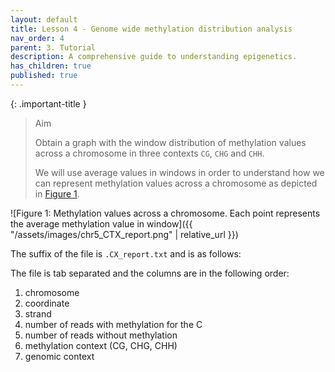 ```yaml
---
layout: default
title: Lesson 4 - Genome wide methylation distribution analysis
nav_order: 4
parent: 3. Tutorial
description: A comprehensive guide to understanding epigenetics.
has_children: true
published: true
---
```


{: .important-title }
> Aim
>
> Obtain a graph with the window distribution of methylation values across a chromosome in three contexts `CG`, `CHG` and `CHH`.
> 
> We will use average values in windows in order to understand how we can represent methylation values across a chromosome as depicted in [Figure 1](#figure-1).


![Figure 1: Methylation values across a chromosome. Each point represents the average methylation value in window]({{ "/assets/images/chr5_CTX_report.png" | relative_url }})

<!--
# Analysis of Methylation

In this analysis, we will refer to the methylation distribution shown in [Figure 1](#figure-1-methylation-distribution).

## Figure 1: Methylation Distribution

![Methylation Distribution](path/to/your/figure.png)
-->

The suffix of the file is `.CX_report.txt` and is as follows:



The file is tab separated and the columns are in the following order:
1. chromosome
2. coordinate
3. strand
4. number of reads with methylation for the C
5. number of reads without methylation
6. methylation context (CG, CHG, CHH)
7. genomic context
